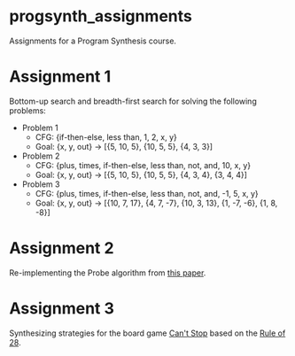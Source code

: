 # progsynth_assignments
Assignments for a Program Synthesis course.

# Assignment 1
Bottom-up search and breadth-first search for solving the following problems:
* Problem 1
  * CFG: {if-then-else, less than, 1, 2, x, y}
  * Goal: {x, y, out} -> [{5, 10, 5}, {10, 5, 5}, {4, 3, 3}]
* Problem 2
  * CFG: {plus, times, if-then-else, less than, not, and, 10, x, y}
  * Goal: {x, y, out} -> [{5, 10, 5}, {10, 5, 5}, {4, 3, 4}, {3, 4, 4}]
* Problem 3
  * CFG: {plus, times, if-then-else, less than, not, and, -1, 5, x, y}
  * Goal: {x, y, out} -> [{10, 7, 17}, {4, 7, -7}, {10, 3, 13}, {1, -7, -6}, {1, 8, -8}]

# Assignment 2
Re-implementing the Probe algorithm from [this paper](https://dl.acm.org/doi/10.1145/3428295).

# Assignment 3
Synthesizing strategies for the board game [Can't Stop](https://en.wikipedia.org/wiki/Can%27t_Stop_(board_game)) based on the [Rule of 28](https://www.solitairelaboratory.com/cantstop.html).

